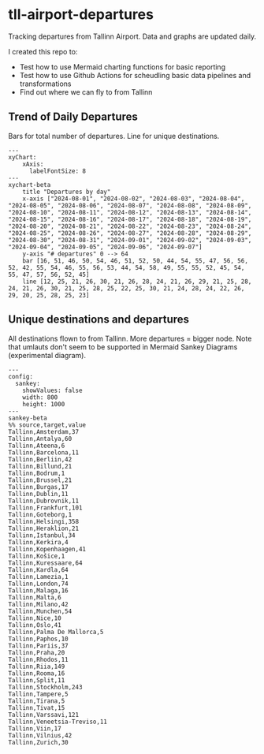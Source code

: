# tll-airport-departures

Tracking departures from Tallinn Airport. Data and graphs are updated daily.

I created this repo to:
- Test how to use Mermaid charting functions for basic reporting
- Test how to use Github Actions for scheudling basic data pipelines and transformations
- Find out where we can fly to from Tallinn

## Trend of Daily Departures

Bars for total number of departures. Line for unique destinations.

```mermaid
---
xyChart:
    xAxis:
      labelFontSize: 8
---
xychart-beta
    title "Departures by day"
    x-axis ["2024-08-01", "2024-08-02", "2024-08-03", "2024-08-04", "2024-08-05", "2024-08-06", "2024-08-07", "2024-08-08", "2024-08-09", "2024-08-10", "2024-08-11", "2024-08-12", "2024-08-13", "2024-08-14", "2024-08-15", "2024-08-16", "2024-08-17", "2024-08-18", "2024-08-19", "2024-08-20", "2024-08-21", "2024-08-22", "2024-08-23", "2024-08-24", "2024-08-25", "2024-08-26", "2024-08-27", "2024-08-28", "2024-08-29", "2024-08-30", "2024-08-31", "2024-09-01", "2024-09-02", "2024-09-03", "2024-09-04", "2024-09-05", "2024-09-06", "2024-09-07"]
    y-axis "# departures" 0 --> 64
    bar [16, 51, 46, 50, 54, 46, 51, 52, 50, 44, 54, 55, 47, 56, 56, 52, 42, 55, 54, 46, 55, 56, 53, 44, 54, 58, 49, 55, 55, 52, 45, 54, 55, 47, 57, 56, 52, 45]
    line [12, 25, 21, 26, 30, 21, 26, 28, 24, 21, 26, 29, 21, 25, 28, 24, 21, 26, 30, 21, 25, 28, 25, 22, 25, 30, 21, 24, 28, 24, 22, 26, 29, 20, 25, 28, 25, 23]
```


## Unique destinations and departures

All destinations flown to from Tallinn. More departures = bigger node.
Note that umlauts don't seem to be supported in Mermaid Sankey Diagrams (experimental diagram).

```mermaid
---
config:
  sankey:
    showValues: false
    width: 800
    height: 1000
---
sankey-beta
%% source,target,value
Tallinn,Amsterdam,37
Tallinn,Antalya,60
Tallinn,Ateena,6
Tallinn,Barcelona,11
Tallinn,Berliin,42
Tallinn,Billund,21
Tallinn,Bodrum,1
Tallinn,Brussel,21
Tallinn,Burgas,17
Tallinn,Dublin,11
Tallinn,Dubrovnik,11
Tallinn,Frankfurt,101
Tallinn,Goteborg,1
Tallinn,Helsingi,358
Tallinn,Heraklion,21
Tallinn,Istanbul,34
Tallinn,Kerkira,4
Tallinn,Kopenhaagen,41
Tallinn,Košice,1
Tallinn,Kuressaare,64
Tallinn,Kardla,64
Tallinn,Lamezia,1
Tallinn,London,74
Tallinn,Malaga,16
Tallinn,Malta,6
Tallinn,Milano,42
Tallinn,Munchen,54
Tallinn,Nice,10
Tallinn,Oslo,41
Tallinn,Palma De Mallorca,5
Tallinn,Paphos,10
Tallinn,Pariis,37
Tallinn,Praha,20
Tallinn,Rhodos,11
Tallinn,Riia,149
Tallinn,Rooma,16
Tallinn,Split,11
Tallinn,Stockholm,243
Tallinn,Tampere,5
Tallinn,Tirana,5
Tallinn,Tivat,15
Tallinn,Varssavi,121
Tallinn,Veneetsia-Treviso,11
Tallinn,Viin,17
Tallinn,Vilnius,42
Tallinn,Zurich,30


```
